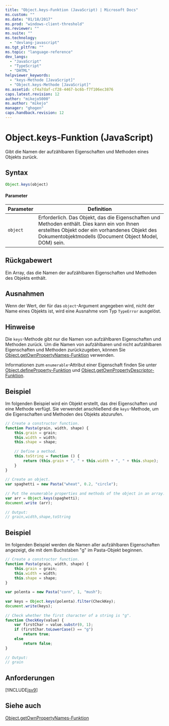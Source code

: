 ```yaml
---
title: "Object.keys-Funktion (JavaScript) | Microsoft Docs"
ms.custom: ""
ms.date: "01/18/2017"
ms.prod: "windows-client-threshold"
ms.reviewer: ""
ms.suite: ""
ms.technology: 
  - "devlang-javascript"
ms.tgt_pltfrm: ""
ms.topic: "language-reference"
dev_langs: 
  - "JavaScript"
  - "TypeScript"
  - "DHTML"
helpviewer_keywords: 
  - "keys-Methode [JavaScript]"
  - "Object.keys-Methode [JavaScript]"
ms.assetid: cf4a7daf-cf28-4467-bc6b-f7f106ec3876
caps.latest.revision: 12
author: "mikejo5000"
ms.author: "mikejo"
manager: "ghogen"
caps.handback.revision: 12
---
```

# Object.keys-Funktion (JavaScript)
Gibt die Namen der aufzählbaren Eigenschaften und Methoden eines Objekts zurück.  
  
## Syntax  
  
```javascript  
Object.keys(object)  
```  
  
#### Parameter  
  
|Parameter|Definition|  
|---------------|----------------|  
|`object`|Erforderlich.  Das Objekt, das die Eigenschaften und Methoden enthält.  Dies kann ein von Ihnen erstelltes Objekt oder ein vorhandenes Objekt des Dokumentobjektmodells \(Document Object Model, DOM\) sein.|  
  
## Rückgabewert  
 Ein Array, das die Namen der aufzählbaren Eigenschaften und Methoden des Objekts enthält.  
  
## Ausnahmen  
 Wenn der Wert, der für das `object`\-Argument angegeben wird, nicht der Name eines Objekts ist, wird eine Ausnahme vom Typ `TypeError` ausgelöst.  
  
## Hinweise  
 Die `keys`\-Methode gibt nur die Namen von aufzählbaren Eigenschaften und Methoden zurück.  Um die Namen von aufzählbaren und nicht aufzählbaren Eigenschaften und Methoden zurückzugeben, können Sie [Object.getOwnPropertyNames\-Funktion](../../javascript/reference/object-getownpropertynames-function-javascript.md) verwenden.  
  
 Informationen zum `enumerable`\-Attribut einer Eigenschaft finden Sie unter [Object.defineProperty\-Funktion](../../javascript/reference/object-defineproperty-function-javascript.md) und [Object.getOwnPropertyDescriptor\-Funktion](../../javascript/reference/object-getownpropertydescriptor-function-javascript.md).  
  
## Beispiel  
 Im folgenden Beispiel wird ein Objekt erstellt, das drei Eigenschaften und eine Methode verfügt.  Sie verwendet anschließend die `keys`\-Methode, um die Eigenschaften und Methoden des Objekts abzurufen.  
  
```javascript  
// Create a constructor function.  
function Pasta(grain, width, shape) {  
    this.grain = grain;  
    this.width = width;  
    this.shape = shape;  
  
    // Define a method.  
    this.toString = function () {  
        return (this.grain + ", " + this.width + ", " + this.shape);  
    }  
}  
  
// Create an object.  
var spaghetti = new Pasta("wheat", 0.2, "circle");  
  
// Put the enumerable properties and methods of the object in an array.  
var arr = Object.keys(spaghetti);  
document.write (arr);  
  
// Output:  
// grain,width,shape,toString  
```  
  
## Beispiel  
 Im folgenden Beispiel werden die Namen aller aufzählbaren Eigenschaften angezeigt, die mit dem Buchstaben "g" im Pasta\-Objekt beginnen.  
  
```javascript  
// Create a constructor function.  
function Pasta(grain, width, shape) {  
    this.grain = grain;  
    this.width = width;  
    this.shape = shape;  
}  
  
var polenta = new Pasta("corn", 1, "mush");  
  
var keys = Object.keys(polenta).filter(CheckKey);  
document.write(keys);  
  
// Check whether the first character of a string is "g".  
function CheckKey(value) {  
    var firstChar = value.substr(0, 1);  
    if (firstChar.toLowerCase() == "g")  
        return true;  
    else  
        return false;  
}  
  
// Output:  
// grain  
```  
  
## Anforderungen  
 [!INCLUDE[jsv9](../../includes/jsv9-md.md)]  
  
## Siehe auch  
 [Object.getOwnPropertyNames\-Funktion](../../javascript/reference/object-getownpropertynames-function-javascript.md)